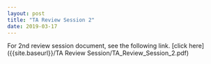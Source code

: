 ```yaml
---
layout: post
title: "TA Review Session 2"
date: 2019-03-17
---
```

For 2nd review session document, see the following link.
[click here]({{site.baseurl}}/TA Review Session/TA_Review_Session_2.pdf)
